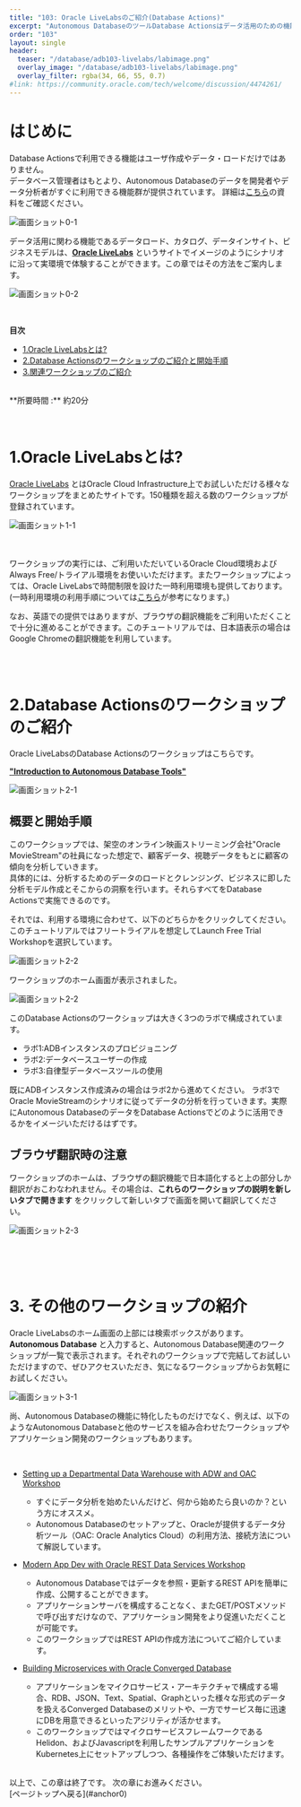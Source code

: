 ```yaml
---
title: "103: Oracle LiveLabsのご紹介(Database Actions)"
excerpt: "Autonomous DatabaseのツールDatabase Actionsはデータ活用のための機能を包括的に提供しています。ワークショップでそれらを体験してみましょう。"
order: "103"
layout: single
header:
  teaser: "/database/adb103-livelabs/labimage.png"
  overlay_image: "/database/adb103-livelabs/labimage.png"
  overlay_filter: rgba(34, 66, 55, 0.7)
#link: https://community.oracle.com/tech/welcome/discussion/4474261/
---
```


<a id="anchor0"></a>

# はじめに

Database Actionsで利用できる機能はユーザ作成やデータ・ロードだけではありません。  
データベース管理者はもとより、Autonomous Databaseのデータを開発者やデータ分析者がすぐに利用できる機能群が提供されています。
詳細は[こちら](https://speakerdeck.com/oracle4engineer/autonomous-database-database-actions-ji-neng-gai-yao)の資料をご確認ください。  　　



   ![画面ショット0-1](DatabaseActions_component.png)



データ活用に関わる機能であるデータロード、カタログ、データインサイト、ビジネスモデルは、**[Oracle LiveLabs](https://apexapps.oracle.com/pls/apex/dbpm/r/livelabs/home)** というサイトでイメージのようにシナリオに沿って実環境で体験することができます。この章ではその方法をご案内します。  

  

   ![画面ショット0-2](DatabaseActions_component2.png)

<br>

**目次**

- [1.Oracle LiveLabsとは? ](#anchor1)
- [2.Database Actionsのワークショップのご紹介と開始手順](#anchor2)
- [3.関連ワークショップのご紹介](#anchor3)

<br>
**所要時間 :** 約20分

<a id="anchor1"></a>
<br>

# 1.Oracle LiveLabsとは?  

[Oracle LiveLabs](https://apexapps.oracle.com/pls/apex/dbpm/r/livelabs/home) とはOracle Cloud Infrastructure上でお試しいただける様々なワークショップをまとめたサイトです。150種類を超える数のワークショップが登録されています。

   ![画面ショット1-1](livelabs.png)

　　

ワークショップの実行には、ご利用いただいているOracle Cloud環境およびAlways Free/トライアル環境をお使いいただけます。またワークショップによっては、Oracle LiveLabsで時間制限を設けた一時利用環境も提供しております。  
(一時利用環境の利用手順については[こちら](https://qiita.com/Skogkatter112/items/209ae71fc71c3572e52d)が参考になります。)

なお、英語での提供ではありますが、ブラウザの翻訳機能をご利用いただくことで十分に進めることができます。このチュートリアルでは、日本語表示の場合はGoogle Chromeの翻訳機能を利用しています。

<br>
<a id="anchor2"></a>
<br>

# 2.Database Actionsのワークショップのご紹介

Oracle LiveLabsのDatabase Actionsのワークショップはこちらです。

**["Introduction to Autonomous Database Tools"](https://apexapps.oracle.com/pls/apex/dbpm/r/livelabs/view-workshop?wid=789)**

   ![画面ショット2-1](DatabaseActionslab.png)


## 概要と開始手順
このワークショップでは、架空のオンライン映画ストリーミング会社"Oracle MovieStream"の社員になった想定で、顧客データ、視聴データをもとに顧客の傾向を分析していきます。  
具体的には、分析するためのデータのロードとクレンジング、ビジネスに即した分析モデル作成とそこからの洞察を行います。それらすべてをDatabase Actionsで実施できるのです。


それでは、利用する環境に合わせて、以下のどちらかをクリックしてください。このチュートリアルではフリートライアルを想定してLaunch Free Trial Workshopを選択しています。  


   ![画面ショット2-2](Environment.png)


ワークショップのホーム画面が表示されました。

   ![画面ショット2-2](DatabaseActionsLab2.png)



このDatabase Actionsのワークショップは大きく3つのラボで構成されています。

+ ラボ1:ADBインスタンスのプロビジョニング
+ ラボ2:データベースユーザーの作成
+ ラボ3:自律型データベースツールの使用

既にADBインスタンス作成済みの場合はラボ2から進めてください。
ラボ3でOracle MovieStreamのシナリオに従ってデータの分析を行っていきます。実際にAutonomous DatabaseのデータをDatabase Actionsでどのように活用できるかをイメージいただけるはずです。


## ブラウザ翻訳時の注意
ワークショップのホームは、ブラウザの翻訳機能で日本語化すると上の部分しか翻訳がおこわなわれません。その場合は、**これらのワークショップの説明を新しいタブで開きます** をクリックして新しいタブで画面を開いて翻訳してください。  


   ![画面ショット2-3](intro.png)
     
<br>


<br>
<a id="anchor3"></a>
<br>


# 3. その他のワークショップの紹介
Oracle LiveLabsのホーム画面の上部には検索ボックスがあります。  
**Autonomous Database** と入力すると、Autonomous Database関連のワークショップが一覧で表示されます。それぞれのワークショップで完結してお試しいただけますので、ぜひアクセスいただき、気になるワークショップからお気軽にお試しください。 


   ![画面ショット3-1](adbworkshops.png)


尚、Autonomous Databaseの機能に特化したものだけでなく、例えば、以下のようなAutonomous Databaseと他のサービスを組み合わせたワークショップやアプリケーション開発のワークショップもあります。  


<br>

+ [ Setting up a Departmental Data Warehouse with ADW and OAC Workshop](https://apexapps.oracle.com/pls/apex/dbpm/r/livelabs/view-workshop?wid=684)
   + すぐにデータ分析を始めたいんだけど、何から始めたら良いのか？という方にオススメ。
   + Autonomous Databaseのセットアップと、Oracleが提供するデータ分析ツール（OAC: Oracle Analytics Cloud）の利用方法、接続方法について解説しています。

+ [Modern App Dev with Oracle REST Data Services Workshop](https://apexapps.oracle.com/pls/apex/dbpm/r/livelabs/view-workshop?wid=815)
   + Autonomous Databaseではデータを参照・更新するREST APIを簡単に作成、公開することができます。
   + アプリケーションサーバを構成することなく、またGET/POSTメソッドで呼び出すだけなので、アプリケーション開発をより促進いただくことが可能です。
   + このワークショップではREST APIの作成方法についてご紹介しています。

+ [Building Microservices with Oracle Converged Database](https://apexapps.oracle.com/pls/apex/dbpm/r/livelabs/view-workshop?wid=637)
   + アプリケーションをマイクロサービス・アーキテクチャで構成する場合、RDB、JSON、Text、Spatial、Graphといった様々な形式のデータを扱えるConverged Databaseのメリットや、一方でサービス毎に迅速にDBを用意できるといったアジリティが活かせます。
   + このワークショップではマイクロサービスフレームワークであるHelidon、およびJavascriptを利用したサンプルアプリケーションをKubernetes上にセットアップしつつ、各種操作をご体験いただけます。


<br>
以上で、この章は終了です。  
次の章にお進みください。

<br>
[ページトップへ戻る](#anchor0)



